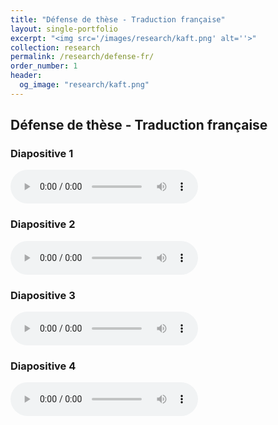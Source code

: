 ```yaml
---
title: "Défense de thèse - Traduction française"
layout: single-portfolio
excerpt: "<img src='/images/research/kaft.png' alt=''>"
collection: research
permalink: /research/defense-fr/
order_number: 1
header: 
  og_image: "research/kaft.png"
---
```


## Défense de thèse - Traduction française

### Diapositive 1 

<audio controls>
  <source src="/files/test.wav" type="audio/mpeg">
</audio>

### Diapositive 2 

<audio controls>
  <source src="/files/test.wav" type="audio/mpeg">
</audio>

### Diapositive 3 

<audio controls>
  <source src="/files/test.wav" type="audio/mpeg">
</audio>

### Diapositive 4 

<audio controls>
  <source src="/files/test.wav" type="audio/mpeg">
</audio>
